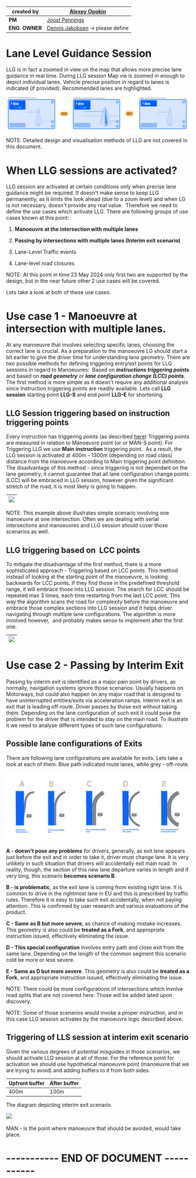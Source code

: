 | **created by** | [Alexey Opokin](https://tomtom.atlassian.net/wiki/people/70121:e8cb7861-9079-4b92-b96d-bfe8cd882680?ref=confluence) |
|---|---|
| **PM** | [Joost Pennings](https://tomtom.atlassian.net/wiki/people/712020:a6d50cb1-97be-4a9a-a279-3fbb3e2e1799?ref=confluence) |
| **ENG. OWNER** | [Dennis Jakobsen](https://tomtom.atlassian.net/wiki/people/712020:c273d0e3-9a2a-456c-ad2f-6f56ca0e12b3?ref=confluence) → please define |

Lane Level Guidance Session
===========================

LLG is in fact a zoomed in view on the map that allows more precise lane guidance in real time. During LLG session Map vie is zoomed in enough to depict individual lanes. Vehicle precise position in regard to lanes is indicated (if provided). Recommended lanes are highlighted. 

![](images/157715690.png)

NOTE: Detailed design and visualisation methods of LLG are not covered in this document.

When LLG sessions are activated?
================================

LLG session are activated at certain conditions only when precise lane guidance might be required. It doesn't make sense to keep LLG permanently, as it limits the look ahead (due to a zoom level) and when LG is not necessary, doesn't provide any real value.  Therefore we need to define the use cases which activate LLG. There are following groups of use cases known at this point:

1.  **Manoeuvre at the intersection with multiple lanes**
    
2.  **Passing by intersections with multiple lanes (Interim exit scenario)**
    
3.  Lane-Level Traffic events
    
4.  Lane-level road closures
    

NOTE: At this point in time 23 May 2024 only first two are supported by the design, but in the near future other 2 use cases will be covered.

Lets take a look at both of these use cases.

Use case 1 - Manoeuvre at intersection with multiple lanes.
===========================================================

At any manoeuvre that involves selecting specific lanes, choosing the correct lane is crucial. As a preparation to the manoeuvre LG should start a bit earlier to give the driver time for understanding lane geometry. There are two possible methods for defining triggering entry/ext points for LLG sessions in regard to Manoeuvres:  Based on _**instructions triggering points**_ and based on _**road geometry** or **lane configuration change (LCC) points**_. The first method is more simple as it doesn't require any additional analysis since Instruction triggering points are readily available. Lets call **LLG session** starting point **LLG-S** and end point **LLG-E** for shortening.

LLG Session triggering based on instruction triggering points
-------------------------------------------------------------

Every instruction has triggering points (as described [here](../../Instruction%20Triggering%20Logic/Instruction_Triggering_Logic.md)) Triggering points are measured in relation to Manoeuvre point (or or MAN-S point). For Triggering LLG we use **Main instruction** triggering point.  As a result, the LLG session is activated at 400m - 1300m (depending on road class) distance from the manoeuvre according to Main triggering point definition. The disadvantage of this method - since triggering is not dependant on the lane geometry, it cannot guarantee that all lane configuration change points (LCC) will be embraced in LLG session, however given the significant stretch of the road, it is most likely is going to happen. 

| ![](images/157715694.png) |
|---|

NOTE: This example above illustrates simple scenario involving one manoeuvre at one intersection. Often we are dealing with serial intersections and manoeuvres and LLG session should cover those scenarios as well.

  

LLG triggering based on  LCC points
-----------------------------------

To mitigate the disadvantage of the first method, there is a more sophisticated approach - Triggering based on LCC points. This method instead of looking at the starting point of the manoeuvre, is looking backwards for LCC points. If they find those in the predefined threshold range, it will embrace those into LLG session. The search for LCC should be repeated max 3 times, each time restarting from the last LCC point. This way the algorithm scans the road for complexity before the manoeuvre and embrace those complex sections into LLG session and it helps driver navigating through multiple lane configurations. The algorithm is more involved however,  and probably makes sense to implement after the first one.

| ![](images/157715695.png) |
|---|

Use case 2 - Passing by Interim Exit
====================================

Passing by interim exit is identified as a major pain point by drivers, as normally, navigation systems ignore those scenarios. Usually happens on Motorways, but could also happen on any major road that is designed to have uninterrupted entities/exits via acceleration ramps. Interim exit is an exit that is leading off-route. Driver passes by those exit without taking them. Depending on the lane configuration of such exit it could pose the problem for the driver that is intended to stay on the main road. To illustrate it we need to analyse different types of such lane configurations:

Possible lane configurations of Exits
-------------------------------------

There are following lane configurations are available for exits. Lets take a look at each of them. Blue path indicated route lanes, while grey - off-route.

![](images/157717511.png)

**A - doesn't pose any problems** for drivers, generally, as exit lane appears just before the exit and in order to take it, driver must change lane. It is very unlikely in such situation that drivers will accidentally exit main road. In reality, though, the section of this new lane departure varies in length and if very long, this scenario **becomes scenario B**.

**B - is problematic**, as the exit lane is coming from existing right lane. It is common to drive in the rightmost lane in EU and this is prescribed by traffic rules. Therefore it is easy to take such exit accidentally, when not paying attention. This is confirmed by user research and various evaluations of the product.

**C - Same as B but more severe**, as chance of making mistake increases. This geometry is also could be **treated as a Fork**, and appropriate instruction issued, effectively eliminating the issue. 

**D - This special configuration** involves entry path and close exit from the same lane. Depending on the length of the common segment this scenario cold be more or less severe.

**E - Same as D but more severe**. This geometry is also could be **treated as a Fork**, and appropriate instruction issued, effectively eliminating the issue. 

NOTE: There could be more configurations of intersections which involve road splits that are not covered here. Those will be added lated upon discovery.

NOTE: Some of those scenarios would invoke a proper instruction, and in this case LLG session activates by the manoeuvre logic described above.

Triggering of LLS session at interim exit scenario
--------------------------------------------------

Given the various degrees of potential misguides in those scenarios, we should activate LLG session at all of those. For the reference point for activation we should use hypothetical manoeuvre point (manoeuvre that we are trying to avoid) and adding buffers to it from both sides. 

| **Upfront buffer** |**After buffer**|
|--------------------| --- |
| 400m               | 100m |

The diagram depicting interim exit scenario.

![](images/157717518.png)

MAN - is the point where manoeuvre that should be avoided, would take place.

\----------- END OF DOCUMENT -----------
========================================